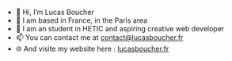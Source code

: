 - 👋 Hi, I’m Lucas Boucher
- 📍 I am based in France, in the Paris area
- 🌱 I am an student in HETIC and aspiring creative web developer
- 📫 You can contact me at [contact@lucasboucher.fr](mailto:contact@lucasboucher.fr)
- 🌐 And visite my website here : [lucasboucher.fr](https://lucasboucher.fr)

<!---
lucasboucher/lucasboucher is a ✨ special ✨ repository because its `README.md` (this file) appears on your GitHub profile.
You can click the Preview link to take a look at your changes.
--->
